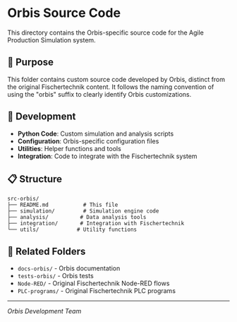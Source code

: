 # Orbis Source Code

This directory contains the Orbis-specific source code for the Agile Production Simulation system.

## 📁 Purpose

This folder contains custom source code developed by Orbis, distinct from the original Fischertechnik content. It follows the naming convention of using the "orbis" suffix to clearly identify Orbis customizations.

## 🚀 Development

- **Python Code**: Custom simulation and analysis scripts
- **Configuration**: Orbis-specific configuration files
- **Utilities**: Helper functions and tools
- **Integration**: Code to integrate with the Fischertechnik system

## 📋 Structure

```
src-orbis/
├── README.md           # This file
├── simulation/         # Simulation engine code
├── analysis/          # Data analysis tools
├── integration/       # Integration with Fischertechnik
└── utils/            # Utility functions
```

## 🔗 Related Folders

- `docs-orbis/` - Orbis documentation
- `tests-orbis/` - Orbis tests
- `Node-RED/` - Original Fischertechnik Node-RED flows
- `PLC-programs/` - Original Fischertechnik PLC programs

---

*Orbis Development Team* 